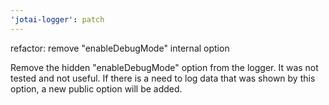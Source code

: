 ```yaml
---
'jotai-logger': patch
---
```


refactor: remove "enableDebugMode" internal option

Remove the hidden "enableDebugMode" option from the logger.
It was not tested and not useful.
If there is a need to log data that was shown by this option, a new
public option will be added.
